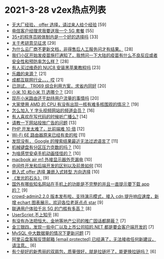 # 2021-3-28 v2ex热点列表

+ [无大厂经验， offer 选择，请过来人给个经验](https://www.v2ex.com/t/765826#reply59) [59]
+ [电信客户经理求我要送我一个 5G 套餐](https://www.v2ex.com/t/765836#reply55) [55]
+ [35+的程序员转体制内是一个好的选择吗](https://www.v2ex.com/t/765819#reply33) [33]
+ [关于考研意见征求](https://www.v2ex.com/t/765811#reply29) [29]
+ [为什么云厂商不更新文档，非得售后人工服务问才有结果。](https://www.v2ex.com/t/765910#reply28) [28]
+ [我们小区开始发疫苗施打通知了，我想问一下大陆的疫苗有什么不良反应或者安全性和预防率怎么样？](https://www.v2ex.com/t/765945#reply28) [28]
+ [有人买过维奇的 NUC8 安装黑苹果教程吗](https://www.v2ex.com/t/765817#reply23) [23]
+ [乐趣的来源？](https://www.v2ex.com/t/765806#reply21) [21]
+ [成都互联网行业，，，哎](https://www.v2ex.com/t/765844#reply21) [21]
+ [已测试， TR069 综合利用方案，求省内同好](https://www.v2ex.com/t/765833#reply20) [20]
+ [小米 10 和小米 11 选哪个？](https://www.v2ex.com/t/765849#reply20) [20]
+ [现在小米路由还干劫持用户流量的事情吗](https://www.v2ex.com/t/765862#reply20) [20]
+ [大家使用 AMD 的 CPU 有没有出现一核有难多核围观的情况？](https://www.v2ex.com/t/765902#reply19) [19]
+ [怎么加入 Y 字头视频网站的频道会员？](https://www.v2ex.com/t/765942#reply16) [16]
+ [有人喜欢在写代码的时候听广播么?](https://www.v2ex.com/t/765946#reply14) [14]
+ [请教一下网站投放广告的问题](https://www.v2ex.com/t/765934#reply13) [13]
+ [PHP 开发太难了，比前端难 10 倍](https://www.v2ex.com/t/765880#reply12) [12]
+ [Wi-Fi 6E 路由器原来已经有卖的啦](https://www.v2ex.com/t/765869#reply11) [11]
+ [发现没有， Google 的搜索结果最近无法过滤语言了](https://www.v2ex.com/t/765896#reply11) [11]
+ [机械键盘有分区压力克数的吗？](https://www.v2ex.com/t/765823#reply10) [10]
+ [为啥感觉安卓手机动画怪怪的？](https://www.v2ex.com/t/765879#reply10) [10]
+ [macbook air m1 外接显示器外壳漏电](https://www.v2ex.com/t/765890#reply10) [10]
+ [中间件开发和后端开发的区别以及前景如何](https://www.v2ex.com/t/765914#reply10) [10]
+ [嵌入式 offer 选择 兼嵌入式转型,方向选择](https://www.v2ex.com/t/765929#reply10) [10]
+ [《发光的石头》](https://www.v2ex.com/t/765804#reply9) [9]
+ [国外有哪些知名网站在手机上的功能是不完整的并且一直提示要下载 app 的？](https://www.v2ex.com/t/765903#reply9) [9]
+ [crowd-admin2.2.0 版本发布啦，支持演示模式，接入 cdn 提升响应速度，新增 echart 图表展示，欢迎各位老哥点点 star](https://www.v2ex.com/t/765947#reply9) [9]
+ [联通用户体验千兆 5G 的门槛有多高？](https://www.v2ex.com/t/765830#reply8) [8]
+ [UserScript 不上知乎](https://www.v2ex.com/t/765950#reply8) [8]
+ [有没有办法把恒大、金地等地产公司的推广固话都屏蔽？](https://www.v2ex.com/t/765878#reply7) [7]
+ [金三银四，发现一些中厂以及上市公司招的.NET 都是要会客户端开发的](https://www.v2ex.com/t/765882#reply7) [7]
+ [MySQL 中大数据量的情况下更新问题](https://www.v2ex.com/t/765935#reply7) [7]
+ [阿里云盘客服反馈邮箱 [email protected] 已经满了，无法接收任何新建议，请注意。](https://www.v2ex.com/t/765813#reply6) [6]
+ [有个挺好的新秀丽的双肩包，质量很好，就是拉链坏了，能更换拉链吗？](https://www.v2ex.com/t/765829#reply6) [6]
